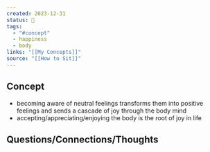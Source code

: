 ```yaml
---
created: 2023-12-31
status: 🔴
tags:
  - "#concept"
  - happiness
  - body
links: "[[My Concepts]]"
source: "[[How to Sit]]"
---
```

## Concept
- becoming aware of neutral feelings transforms them into positive feelings and sends a cascade of joy through the body mind
- accepting/appreciating/enjoying the body is the root of joy in life

## Questions/Connections/Thoughts